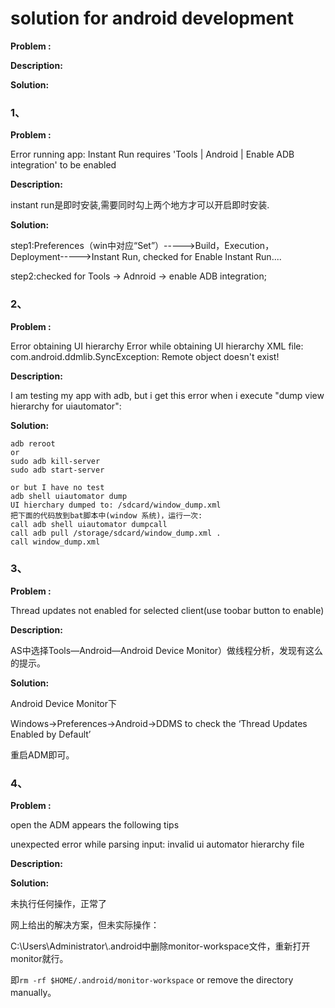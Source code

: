 # solution for android development 

**Problem :**

**Description:**

**Solution:**

### 1、

**Problem :**

Error running app: Instant Run requires 'Tools | Android | Enable ADB integration' to be enabled

**Description:**

instant run是即时安装,需要同时勾上两个地方才可以开启即时安装.

**Solution:**

step1:Preferences（win中对应“Set”）----->Build，Execution，Deployment----->Instant Run, checked for Enable Instant Run....

step2:checked for Tools -> Adnroid -> enable ADB integration;

### 2、

**Problem :**

Error obtaining UI hierarchy
Error while obtaining UI hierarchy XML file: com.android.ddmlib.SyncException: Remote object doesn't exist!

**Description:**

I am testing my app with adb, but i get this error when i execute "dump view hierarchy for uiautomator":

**Solution:**

```
adb reroot
or 
sudo adb kill-server
sudo adb start-server

or but I have no test
adb shell uiautomator dump
UI hierchary dumped to: /sdcard/window_dump.xml
把下面的代码放到bat脚本中(window 系统)，运行一次:
call adb shell uiautomator dumpcall 
call adb pull /storage/sdcard/window_dump.xml .
call window_dump.xml
```

### 3、

**Problem :**

Thread updates not enabled for selected client(use toobar button to enable)

**Description:**

AS中选择Tools—Android—Android Device Monitor）做线程分析，发现有这么的提示。

**Solution:**

Android Device Monitor下

Windows->Preferences->Android->DDMS to check the ‘Thread Updates 
Enabled by Default’

重启ADM即可。

### 4、

**Problem :**

open the ADM appears the following tips

unexpected error while parsing input: invalid ui automator hierarchy file

**Description:**

**Solution:**

未执行任何操作，正常了

网上给出的解决方案，但未实际操作：

C:\Users\Administrator\\.android中删除monitor-workspace文件，重新打开monitor就行。

即`rm -rf $HOME/.android/monitor-workspace` or remove the directory manually。
